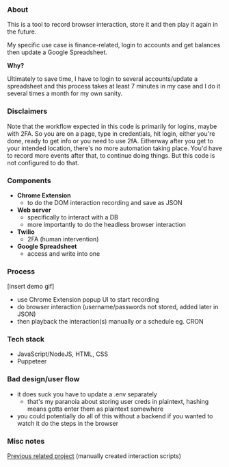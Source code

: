 ### About

This is a tool to record browser interaction, store it and then play it again in the future.

My specific use case is finance-related, login to accounts and get balances then update a Google Spreadsheet.

**Why?**

Ultimately to save time, I have to login to several accounts/update a spreadsheet and this process takes at least 7 minutes in my case and I do it several times a month for my own sanity.

### Disclaimers
Note that the workflow expected in this code is primarily for logins, maybe with 2FA. So you are on a page, type in credentials, hit login, either you're done, ready to get info or you need to use 2fA. Eitherway after you get to your intended location, there's no more automation taking place. You'd have to record more events after that, to continue doing things. But this code is not configured to do that.

### Components
- **Chrome Extension**
  - to do the DOM interaction recording and save as JSON
- **Web server**
  - specifically to interact with a DB
  - more importantly to do the headless browser interaction
- **Twilio**
  - 2FA (human intervention)
- **Google Spreadsheet**
  - access and write into one

### Process
[insert demo gif]

- use Chrome Extension popup UI to start recording
- do browser interaction (username/passwords not stored, added later in JSON)
- then playback the interaction(s) manually or a schedule eg. CRON

### Tech stack
- JavaScript/NodeJS, HTML, CSS
- Puppeteer

### Bad design/user flow
- it does suck you have to update a .env separately
  - that's my paranoia about storing user creds in plaintext, hashing means gotta enter them as plaintext somewhere
- you could potentially do all of this without a backend if you wanted to watch it do the steps in the browser

### Misc notes

[Previous related project](https://github.com/jdc-cunningham/puppeteer-finance-balance-automation) (manually created interaction scripts)
